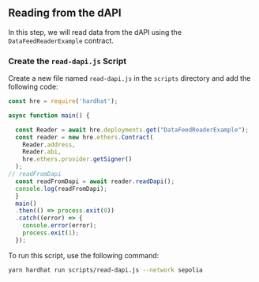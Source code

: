 ## Reading from the dAPI

In this step, we will read data from the dAPI using the `DataFeedReaderExample` contract.

### Create the `read-dapi.js` Script

Create a new file named `read-dapi.js` in the `scripts` directory and add the following code:

```javascript
const hre = require('hardhat');

async function main() {

  const Reader = await hre.deployments.get("DataFeedReaderExample");
  const reader = new hre.ethers.Contract(
    Reader.address,
    Reader.abi,
    hre.ethers.provider.getSigner()
  );
// readFromDapi
  const readFromDapi = await reader.readDapi();
  console.log(readFromDapi);
  }
  main()
  .then(() => process.exit(0))
  .catch((error) => {
    console.error(error);
    process.exit(1);
  });
```

To run this script, use the following command:

```bash
yarn hardhat run scripts/read-dapi.js --network sepolia
```